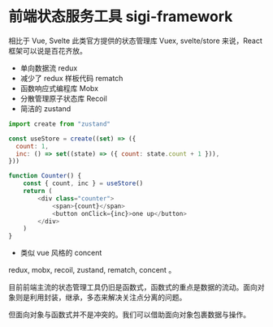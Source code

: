 # 前端状态服务工具 sigi-framework

相比于 Vue, Svelte 此类官方提供的状态管理库 Vuex, svelte/store 来说，React 框架可以说是百花齐放。
- 单向数据流 redux
- 减少了 redux 样板代码 rematch   
- 函数响应式编程库 Mobx
- 分散管理原子状态库 Recoil
- 简洁的 zustand
```js
import create from "zustand"

const useStore = create((set) => ({
  count: 1,
  inc: () => set((state) => ({ count: state.count + 1 })),
}))

function Counter() {
    const { count, inc } = useStore()
    return (
        <div class="counter">
            <span>{count}</span>
            <button onClick={inc}>one up</button>
        </div>
    )
}

```
- 类似 vue 风格的 concent

redux, mobx, recoil, zustand, rematch, concent 。

目前前端主流的状态管理工具仍旧是函数式，函数式的重点是数据的流动。面向对象则是利用封装，继承，多态来解决关注点分离的问题。

但面向对象与函数式并不是冲突的。我们可以借助面向对象包裹数据与操作。